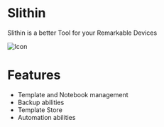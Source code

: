 # Slithin
Slithin is a better Tool for your Remarkable Devices

![Icon](https://user-images.githubusercontent.com/4117602/128601982-3c113838-cd28-49e0-999b-ab9cbe024ed1.png)

# Features
- Template and Notebook management
- Backup abilities
- Template Store
- Automation abilities

